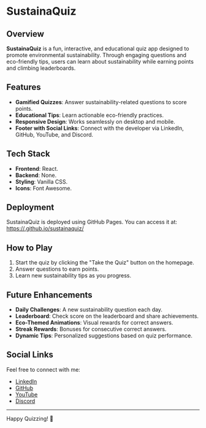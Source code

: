 # SustainaQuiz

## Overview
**SustainaQuiz** is a fun, interactive, and educational quiz app designed to promote environmental sustainability. Through engaging questions and eco-friendly tips, users can learn about sustainability while earning points and climbing leaderboards.

## Features
- **Gamified Quizzes**: Answer sustainability-related questions to score points.
- **Educational Tips**: Learn actionable eco-friendly practices.
- **Responsive Design**: Works seamlessly on desktop and mobile.
- **Footer with Social Links**: Connect with the developer via LinkedIn, GitHub, YouTube, and Discord.

## Tech Stack
- **Frontend**: React.
- **Backend**: None.
- **Styling**: Vanilla CSS.
- **Icons**: Font Awesome.

## Deployment
SustainaQuiz is deployed using GitHub Pages. You can access it at:
[https://<your-username>.github.io/sustainaquiz/](https://<your-username>.github.io/sustainaquiz/)

## How to Play
1. Start the quiz by clicking the "Take the Quiz" button on the homepage.
2. Answer questions to earn points.
3. Learn new sustainability tips as you progress.

## Future Enhancements
- **Daily Challenges**: A new sustainability question each day.
- **Leaderboard**: Check score on the leaderboard and share achievements.
- **Eco-Themed Animations**: Visual rewards for correct answers.
- **Streak Rewards**: Bonuses for consecutive correct answers.
- **Dynamic Tips**: Personalized suggestions based on quiz performance.

## Social Links
Feel free to connect with me:
- [LinkedIn](https://linkedin.com/in/<your-profile>)
- [GitHub](https://github.com/ewa-edun)
- [YouTube](https://www.youtube.com/@ewa_edun)
- [Discord](https://discord.gg/jSyr2dkP)

---
Happy Quizzing! 🌱
